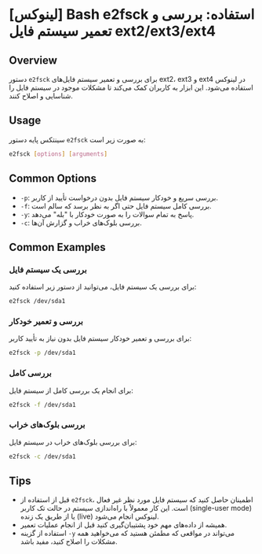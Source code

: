 # [لینوکس] Bash e2fsck استفاده: بررسی و تعمیر سیستم فایل ext2/ext3/ext4

## Overview
دستور `e2fsck` برای بررسی و تعمیر سیستم فایل‌های ext2، ext3 و ext4 در لینوکس استفاده می‌شود. این ابزار به کاربران کمک می‌کند تا مشکلات موجود در سیستم فایل را شناسایی و اصلاح کنند.

## Usage
سینتکس پایه دستور `e2fsck` به صورت زیر است:

```bash
e2fsck [options] [arguments]
```

## Common Options
- `-p`: بررسی سریع و خودکار سیستم فایل بدون درخواست تأیید از کاربر.
- `-f`: بررسی کامل سیستم فایل حتی اگر به نظر برسد که سالم است.
- `-y`: پاسخ به تمام سوالات را به صورت خودکار با "بله" می‌دهد.
- `-c`: بررسی بلوک‌های خراب و گزارش آن‌ها.

## Common Examples
### بررسی یک سیستم فایل
برای بررسی یک سیستم فایل، می‌توانید از دستور زیر استفاده کنید:

```bash
e2fsck /dev/sda1
```

### بررسی و تعمیر خودکار
برای بررسی و تعمیر خودکار سیستم فایل بدون نیاز به تأیید کاربر:

```bash
e2fsck -p /dev/sda1
```

### بررسی کامل
برای انجام یک بررسی کامل از سیستم فایل:

```bash
e2fsck -f /dev/sda1
```

### بررسی بلوک‌های خراب
برای بررسی بلوک‌های خراب در سیستم فایل:

```bash
e2fsck -c /dev/sda1
```

## Tips
- قبل از استفاده از `e2fsck`، اطمینان حاصل کنید که سیستم فایل مورد نظر غیر فعال است. این کار معمولاً با راه‌اندازی سیستم در حالت تک کاربر (single-user mode) یا از طریق یک زنده (live) لینوکس انجام می‌شود.
- همیشه از داده‌های مهم خود پشتیبان‌گیری کنید قبل از انجام عملیات تعمیر.
- استفاده از گزینه `-y` می‌تواند در مواقعی که مطمئن هستید که می‌خواهید همه مشکلات را اصلاح کنید، مفید باشد.